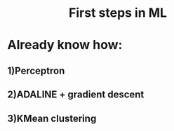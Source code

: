 <h1 align="center">
     First steps in ML
     </h1>


<h1>Already know how:</h1>
    <h2>1)Perceptron </h2>
    <h2>2)ADALINE + gradient descent </h2>
    <h2>3)KMean clustering</h2>
